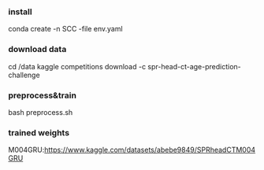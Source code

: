 

### install
conda create -n SCC -file env.yaml

### download data
cd /data
kaggle competitions download -c spr-head-ct-age-prediction-challenge

### preprocess&train
bash preprocess.sh  

### trained weights
M004GRU:https://www.kaggle.com/datasets/abebe9849/SPRheadCTM004GRU
